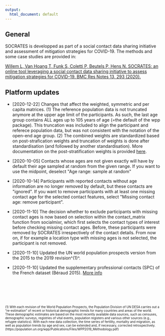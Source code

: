 ```yaml
---
output:
  html_document: default
---
```

## General

SOCRATES is developped as part of a social contact data sharing initiative and assessment of mitigation strategies for COVID-19. The methods and some case studies are provided in:


[Willem L, Van Hoang T, Funk S, Coletti P, Beutels P, Hens N. SOCRATES: an online tool leveraging a social contact data sharing initiative to assess mitigation strategies for COVID-19. BMC Res Notes 13, 293 (2020).](https://doi.org/10.1186/s13104-020-05136-9)


## Platform updates

* [2020-12-22] Changes that affect the weighted, symmetric and per capita matrices. (1) The reference population data is not truncated anymore at the upper age limit of the participants. As such, the last age group contains ALL ages up to 105 years of age (=the default of the wpp package). This truncation was included to align the participant and referece population data, but was not consistent with the notation of the open-end age group. (2) The combined weights are standardized based on post-strafication weights and truncation of weights is done after standardisation (and followed by another standardisation). More documentation on the post-stratification weights is provided [here](https://github.com/lwillem/socrates_rshiny/blob/master/doc/doc_weights.pdf).

* [2020-10-05] Contacts whose ages are not given exactly will have by default their age sampled at random from the given range. If you want to use the midpoint, deselect "Age range: sample at random"

* [2020-10-14] Participants with reported contacts without age information are no longer removed by default, but these contacts are "ignored". If you want to remove participants with at least one missing contact age for the selected contact features, select "Missing contact age: remove participant".

* [2020-11-10] The decision whether to exclude participants with missing contact ages is now based on selection within the contact_matrix function from socialmixr, which first selects the contact types of interest before checking missing contact ages. Before, these participants were removed by SOCRATES irrespectively of the contact details. From now on, if for example a location type with missing ages is not selected, the participant is not removed.

* [2020-11-10] Updated the UN world population prospects version from the 2015 to the 2019 revision^(1)^.

* [2020-11-10] Updated the supplementary professional contacts (SPC) of the French dataset (Béraud 2015). [More info](https://github.com/lwillem/socrates_rshiny/blob/master/doc/doc_spc_france.html)



<br></br>
<br></br>

<font size="1">
(1) With each revision of the World Population Prospects, the Population Division of UN DESA carries out a “re-estimation” of recent or historical demographic trends for many countries and areas of the world. These demographic estimates are based on the most recently available data sources, such as censuses, demographic surveys, registries of vital events, population registers and various other sources (e.g., refugee statistics). With each new data collection, the time series of fertility, mortality and migration, as well as population trends by age and sex, can be extended and, if necessary, corrected retrospectively. 
(https://population.un.org/wpp/Publications/Files/WPP2019_Methodology.pdf)
</font>
